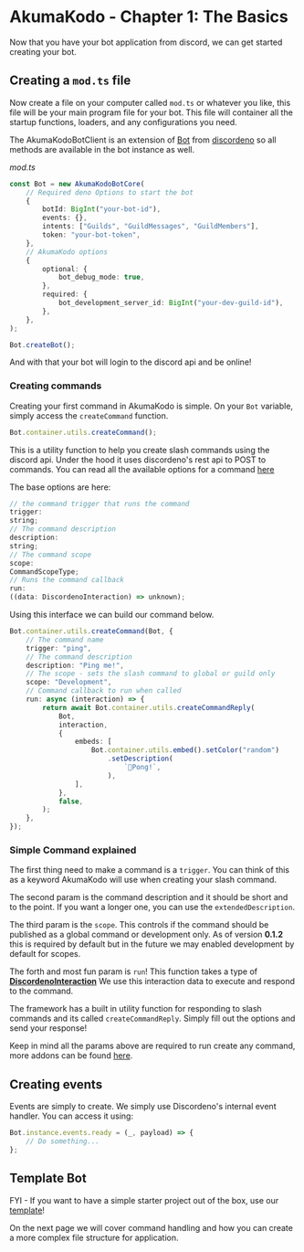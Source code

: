# AkumaKodo - Chapter 1: The Basics

Now that you have your bot application from discord, we can get started creating your bot.

## Creating a `mod.ts` file

Now create a file on your computer called `mod.ts` or whatever you like, this file will be your main program file for your bot. This file will container all the
startup functions, loaders, and any configurations you need.

The AkumaKodoBotClient is an extension of [Bot](https://deno.land/x/discordeno@13.0.0-rc18/src/bot.ts) from [discordeno](https://github.com/discordeno/discordeno) so all methods are available in the bot instance as well.

_mod.ts_

```typescript
const Bot = new AkumaKodoBotCore(
    // Required deno Options to start the bot
    {
        botId: BigInt("your-bot-id"),
        events: {},
        intents: ["Guilds", "GuildMessages", "GuildMembers"],
        token: "your-bot-token",
    },
    // AkumaKodo options
    {
        optional: {
            bot_debug_mode: true,
        },
        required: {
            bot_development_server_id: BigInt("your-dev-guild-id"),
        },
    },
);

Bot.createBot();
```

And with that your bot will login to the discord api and be online!

### Creating commands

Creating your first command in AkumaKodo is simple. On your `Bot` variable, simply access the `createCommand` function.

```ts
Bot.container.utils.createCommand();
```

This is a utility function to help you create slash commands using the discord api. Under the hood it uses discordeno's rest api to POST to
commands. You can read all the available options for a command [here](https://github.com/AkumaKodo/AkumaKodo/blob/alpha/core/interfaces/Command.ts)

The base options are here:

```ts
// the command trigger that runs the command
trigger:
string;
// The command description
description:
string;
// The command scope
scope:
CommandScopeType;
// Runs the command callback
run:
((data: DiscordenoInteraction) => unknown);
```

Using this interface we can build our command below.

```ts
Bot.container.utils.createCommand(Bot, {
    // The command name
    trigger: "ping",
    // The command description
    description: "Ping me!",
    // The scope - sets the slash command to global or guild only
    scope: "Development",
    // Command callback to run when called
    run: async (interaction) => {
        return await Bot.container.utils.createCommandReply(
            Bot,
            interaction,
            {
                embeds: [
                    Bot.container.utils.embed().setColor("random")
                        .setDescription(
                            `🏓Pong!`,
                        ),
                ],
            },
            false,
        );
    },
});
```

### Simple Command explained

The first thing need to make a command is a `trigger`. You can think of this as a keyword AkumaKodo will use when creating your slash command.

The second param is the command description and it should be short and to the point. If you want a longer one, you can use the `extendedDescription`.

The third param is the `scope`. This controls if the command should be published as a global command or development only. As of version **0.1.2** this is required by default
but in the future we may enabled development by default for scopes.

The forth and most fun param is `run`! This function takes a type of **[DiscordenoInteraction](https://doc.deno.land/https://deno.land/x/discordeno@13.0.0-rc18/mod.ts/~/DiscordenoInteraction)** We use this interaction data to execute and respond to the command.

The framework has a built in utility function for responding to slash commands and its called `createCommandReply`. Simply fill out the options and send your response!

Keep in mind all the params above are required to run create any command, more addons can be found [here](https://github.com/AkumaKodo/AkumaKodo/blob/alpha/core/interfaces/Command.ts).

## Creating events

Events are simply to create. We simply use Discordeno's internal event handler. You can access it using:

```ts
Bot.instance.events.ready = (_, payload) => {
    // Do something...
};
```

## Template Bot

FYI - If you want to have a simple starter project out of the box, use our [template](https://github.com/AkumaKodo/templates)!

On the next page we will cover command handling and how you can create a more complex file structure for application.
